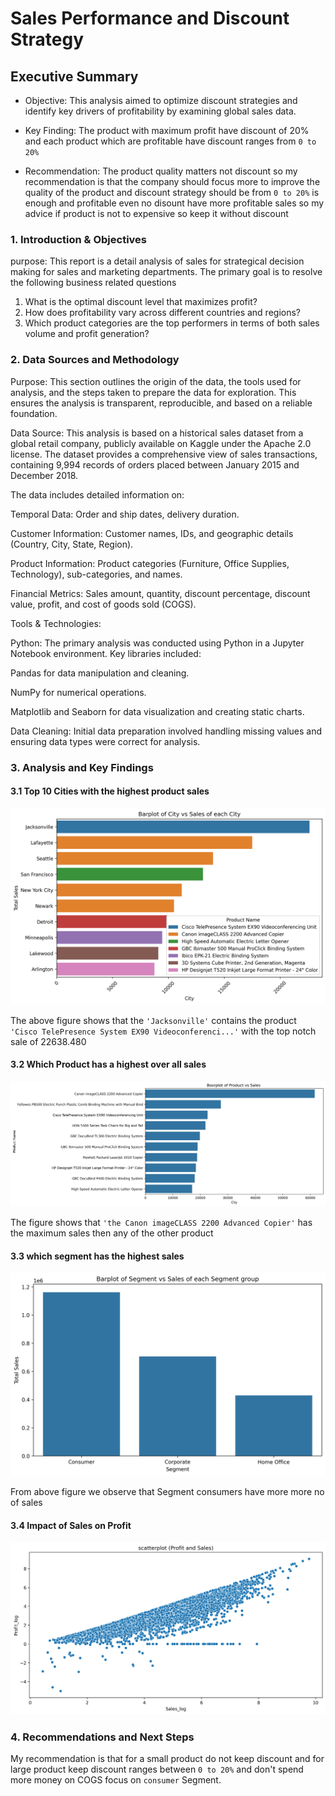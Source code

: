 # Sales Performance and Discount Strategy

## Executive Summary

- Objective: This analysis aimed to optimize discount strategies and identify key drivers of profitability by examining global sales data.

- Key Finding: The product with maximum profit have discount of 20% and each product which are profitable have discount ranges from `0 to 20%` 

- Recommendation: The product quality matters not discount so my recommendation is that the company should focus more to improve the quality of the product and discount strategy should be from `0 to 20%` is enough and profitable even no disount have more profitable sales so my advice if product is not to expensive so keep it without discount

### 1. Introduction & Objectives

purpose: This report is a detail analysis of sales for strategical decision making for sales and marketing departments. The primary goal is to resolve the following business related questions

1. What is the optimal discount level that maximizes profit?
2. How does profitability vary across different countries and regions?
3. Which product categories are the top performers in terms of both sales volume and profit generation?

### 2. Data Sources and Methodology

Purpose:
This section outlines the origin of the data, the tools used for analysis, and the steps taken to prepare the data for exploration. This ensures the analysis is transparent, reproducible, and based on a reliable foundation.

Data Source: This analysis is based on a historical sales dataset from a global retail company, publicly available on Kaggle under the Apache 2.0 license. The dataset provides a comprehensive view of sales transactions, containing 9,994 records of orders placed between January 2015 and December 2018.

The data includes detailed information on:

Temporal Data: Order and ship dates, delivery duration.

Customer Information: Customer names, IDs, and geographic details (Country, City, State, Region).

Product Information: Product categories (Furniture, Office Supplies, Technology), sub-categories, and names.

Financial Metrics: Sales amount, quantity, discount percentage, discount value, profit, and cost of goods sold (COGS).

Tools & Technologies:

Python: The primary analysis was conducted using Python in a Jupyter Notebook environment. Key libraries included:

Pandas for data manipulation and cleaning.

NumPy for numerical operations.

Matplotlib and Seaborn for data visualization and creating static charts.

Data Cleaning: Initial data preparation involved handling missing values and ensuring data types were correct for analysis.

### 3. Analysis and Key Findings

#### 3.1 Top 10 Cities with the highest product sales

![barplot](../images/barplot_city_and_sales.png)

The above figure shows that the `'Jacksonville'` contains the product `'Cisco TelePresence System EX90 Videoconferenci...'` with the top notch sale of 22638.480

#### 3.2 Which Product has a highest over all sales 

![barplot](../images/barplot_product_and_sales.png)

The figure shows that `'the Canon imageCLASS 2200 Advanced Copier'` has the maximum sales then any of the other product

#### 3.3  which segment has the highest sales

![barplot](../images/barplot_segment_and_sales.png)

From above figure we observe that Segment consumers have more more no of sales

#### 3.4 Impact of Sales on Profit

![barplot](../images/barplot_profit_and_sales.png)

### 4. Recommendations and Next Steps

My recommendation is that for a small product do not keep discount and for large product keep discount ranges between `0 to 20%` and don't spend more money on COGS focus on `consumer` Segment. 